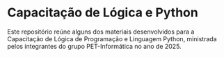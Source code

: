# Capacitação de Lógica e Python

Este repositório reúne alguns dos materiais desenvolvidos para a Capacitação de Lógica de Programação e Linguagem Python, ministrada pelos integrantes do grupo PET-Informática no ano de 2025.